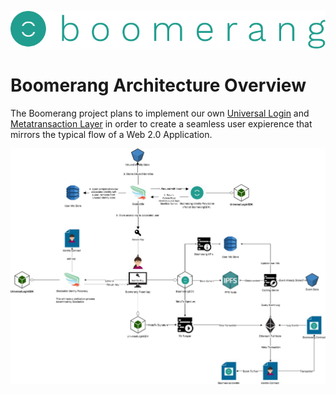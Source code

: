 ![Boomerang Logo](https://github.com/BoomerangProject/boomerang-wiki/blob/master/images/logo.png "Boomerang Logo")
# Boomerang Architecture Overview
The Boomerang project plans to implement our own [Universal Login](https://github.com/BoomerangProject/boomerang-wiki/blob/master/architecture/UniversalLogin.md) and [Metatransaction Layer](https://github.com/BoomerangProject/boomerang-wiki/blob/master/architecture/MetaTransactionLayer.md) in order to create a seamless user expierence that mirrors the typical flow of a Web 2.0 Application.

![Boomerang Architecture](imgs/BoomerangArchitecture.jpg "Boomerang Architecture Diagram")
